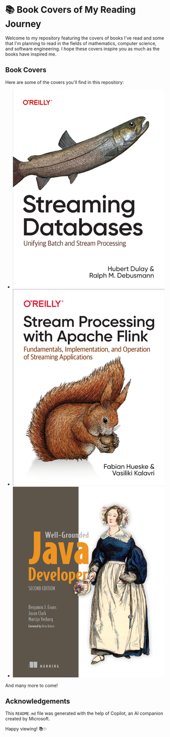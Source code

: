 # 📚 Book Covers of My Reading Journey

Welcome to my repository featuring the covers of books I've read and some that I'm planning to read in the fields of mathematics, computer science, and software engineering. I hope these covers inspire you as much as the books have inspired me.

## Book Covers

Here are some of the covers you'll find in this repository:

- ![Streaming Databases](Software%20Engineer%20(work)/Data%20Engineer/Streaming%20Databases.png)
- ![Stream Processing with Apache Flink](Software%20Engineer%20(work)/Data%20Engineer/Stream%20Processing%20with%20Apache%20Flink.png)
- ![The Well-Grounded Java Developer](Software%20Engineer%20(work)/Programming%20Languages/Java/Core/The%20Well-Grounded%20Java%20Developer.png)

And many more to come!

## Acknowledgements

This `README.md` file was generated with the help of Copilot, an AI companion created by Microsoft.

Happy viewing! 📚✨
